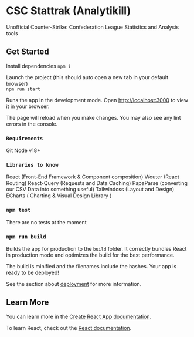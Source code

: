 # CSC Stattrak (Analytikill)

Unofficial Counter-Strike: Confederation League Statistics and Analysis tools

## Get Started

Install dependencies
`npm i`

Launch the project (this should auto open a new tab in your default browser)\
`npm run start`

Runs the app in the development mode.
Open [http://localhost:3000](http://localhost:3000) to view it in your browser.

The page will reload when you make changes.
You may also see any lint errors in the console.

### `Requirements`
Git
Node v18+

### `Libraries to know`
React (Front-End Framework & Component composition)
Wouter (React Routing)
React-Query (Requests and Data Caching)
PapaParse (converting our CSV Data into something useful)
Tailwindcss (Layout and Design)
ECharts ( Charting & Visual Design Library )

### `npm test`

There are no tests at the moment

### `npm run build`

Builds the app for production to the `build` folder.
It correctly bundles React in production mode and optimizes the build for the best performance.

The build is minified and the filenames include the hashes.
Your app is ready to be deployed!

See the section about [deployment](https://facebook.github.io/create-react-app/docs/deployment) for more information.

## Learn More

You can learn more in the [Create React App documentation](https://facebook.github.io/create-react-app/docs/getting-started).

To learn React, check out the [React documentation](https://reactjs.org/).
